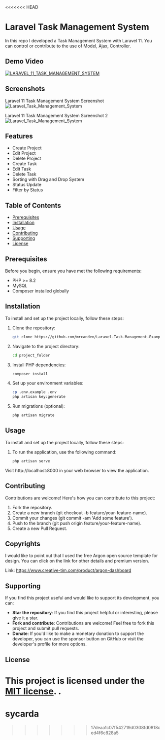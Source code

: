 <<<<<<< HEAD
# Laravel Task Management System

In this repo I developed a Task Management System with Laravel 11. You can control or contribute to the use of Model, Ajax, Controller.
## Demo Video
[![LARAVEL_11_TASK_MANAGEMENT_SYSTEM](https://img.youtube.com/vi/_pf5jAt-eiw/0.jpg)](https://www.youtube.com/watch?v=_pf5jAt-eiw)

## Screenshots

Laravel 11 Task Management System Screenshot
![Laravel_Task_Management_System](screenshots/ss_1.png)

Laravel 11 Task Management System Screenshot 2
![Laravel_Task_Management_System](screenshots/ss_2.png)


## Features
- Create Project
- Edit Project
- Delete Project
- Create Task
- Edit Task
- Delete Task
- Sorting with Drag and Drop System
- Status Update
- Filter by Status


## Table of Contents
- [Prerequisites](#prerequisites)
- [Installation](#installation)
- [Usage](#usage)
- [Contributing](#contributing)
- [Supporting](#supporting)
- [License](#license)

## Prerequisites
Before you begin, ensure you have met the following requirements:
- PHP >= 8.2 
- MySQL
- Composer installed globally

## Installation
To install and set up the project locally, follow these steps:

1. Clone the repository:
   ```bash
   git clone https://github.com/mrcandev/Laravel-Task-Management-Example.git

2. Navigate to the project directory:
    ```bash
    cd project_folder

3. Install PHP dependencies:
    ```bash
    composer install

4. Set up your environment variables:
    ```bash
    cp .env.example .env
    php artisan key:generate

5. Run migrations (optional):
    ```bash
    php artisan migrate


## Usage
To install and set up the project locally, follow these steps:
1. To run the application, use the following command:
    ```bash
    php artisan serve

Visit http://localhost:8000 in your web browser to view the application.


## Contributing
Contributions are welcome! Here's how you can contribute to this project:

1. Fork the repository.
2. Create a new branch (git checkout -b feature/your-feature-name).
3. Commit your changes (git commit -am 'Add some feature').
4. Push to the branch (git push origin feature/your-feature-name).
5. Create a new Pull Request.

## Copyrights
I would like to point out that I used the free Argon open source template for design. You can click on the link for other details and premium version.

Link: https://www.creative-tim.com/product/argon-dashboard


## Supporting
If you find this project useful and would like to support its development, you can:
- **Star the repository**: If you find this project helpful or interesting, please give it a star.
- **Fork and contribute**: Contributions are welcome! Feel free to fork this project and submit pull requests.
- **Donate**: If you'd like to make a monetary donation to support the developer, you can use the sponsor button on GitHub or visit the developer's profile for more options.

## License
This project is licensed under the [MIT license](https://opensource.org/licenses/MIT).
.
=======
# sycarda
>>>>>>> 17deaa1c07f542719d0308fd0818ced4f6c828a5
